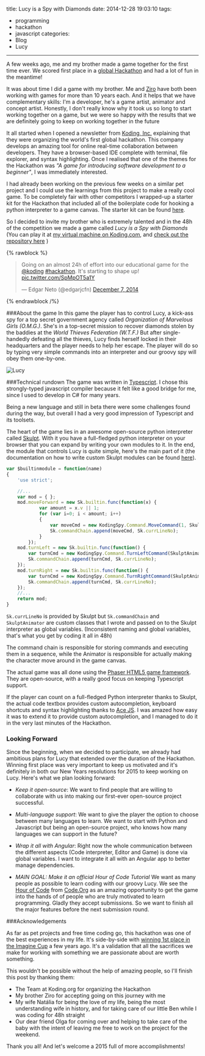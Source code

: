 title: Lucy is a Spy with Diamonds
date: 2014-12-28 19:03:10
tags:
 - programming
 - hackathon
 - javascript
categories:
 - Blog
 - Lucy
---
A few weeks ago, me and my brother made a game together for the first time ever. We scored first place in a [global Hackathon](http://koding.com/Hackathon) and had a lot of fun in the meantime!
<!-- more -->
It was about time I did a game with my brother. Me and [Ziro](http://zironeto.carbonmade.com/) have both been working with games for more than 10 years each. And it helps that we have complementary skills: I'm a developer, he's a game artist, animator and concept artist. Honestly, I don't really know why it took us so long to start working together on a game, but we were so happy with the results that we are definitely going to keep on working together in the future

It all started when I opened a newsletter from [Koding, Inc.](http://www.koding.com) explaining that they were organizing the world's first global hackathon. This company develops an amazing tool for online real-time collaboration between developers. They have a browser-based IDE complete with terminal, file explorer, and syntax highlighting. Once I realised that one of the themes for the Hackathon was _"A game for introducing software development to a beginner"_, I was immediately interested. 

I had already been working on the previous few weeks on a similar pet project and I could use the learnings from this project to make a really cool game. To be completely fair with other competitors I wrapped-up a starter kit for the Hackathon that included all of the boilerplate code for hooking a python interpreter to a game canvas. The starter kit can be found [here](https://github.com/edgarjcfn/koding-game-starterkit).



So I decided to invite my brother who is extremely talented and in the 48h of the competition we made a game called _Lucy is a Spy with Diamonds_ (You can play it at [my virtual machine on Koding.com](http://edgarjcfn.koding.io/Lucy), and [check out the repository here](https://github.com/edgarjcfn/koding-spy) )

{% rawblock %}
<blockquote class="twitter-tweet" lang="en"><p>Going on an almost 24h of effort into our educational game for the <a href="https://twitter.com/koding">@koding</a> <a href="https://twitter.com/hashtag/hackathon?src=hash">#hackathon</a>. It&#39;s starting to shape up! <a href="http://t.co/SpMpOT5a1Y">pic.twitter.com/SpMpOT5a1Y</a></p>&mdash; Edgar Neto (@edgarjcfn) <a href="https://twitter.com/edgarjcfn/status/541675411529543681">December 7, 2014</a></blockquote>
<script async src="//platform.twitter.com/widgets.js" charset="utf-8"></script>
{% endrawblock /%}


###About the game
In this game the player has to control Lucy, a kick-ass spy for a top secret government agency called _Organization of Marvelous Girls (O.M.G.)_. She's in a top-secret mission to recover diamonds stolen by the baddies at the _World Thieves Federation (W.T.F.)_
But after single-handedly defeating all the thieves, Lucy finds herself locked in their headquarters and the player needs to help her escape.
The player will do so by typing very simple commands into an interpreter and our groovy spy will obey them one-by-one.

![Lucy](./screenshot01.png "Lucy")

###Technical rundown
The game was written in [Typescript](http://www.typescriptlang.org). I chose this strongly-typed javascript compiler because it felt like a good bridge for me, since I used to develop in C# for many years. 

Being a new language and still in beta there were some challenges found during the way, but overall I had a very good impression of Typescript and its toolsets. 

The heart of the game lies in an awesome open-source python interpreter called [Skulpt](http://www.skulpt.org/). With it you have a full-fledged python interpreter on your browser that you can expand by writing your own modules to it. 
In the end, the module that controls Lucy is quite simple, here's the main part of it (the documentation on how to write custom Skulpt modules can be found [here](https://github.com/skulpt/skulpt/blob/master/HACKING.rst#adding-a-module)).

```javascript
var $builtinmodule = function(name)
{
    'use strict';

    //...    
    var mod = { };
    mod.moveForward = new Sk.builtin.func(function(x) {
            var amount = x.v || 1;
            for (var i=0; i < amount; i++)
            {
                var moveCmd = new KodingSpy.Command.MoveCommand(1, SkulptAnimator);
                Sk.commandChain.append(moveCmd, Sk.currLineNo);
            }
        });
    mod.turnLeft = new Sk.builtin.func(function() {
        var turnCmd = new KodingSpy.Command.TurnLeftCommand(SkulptAnimator);
        Sk.commandChain.append(turnCmd, Sk.currLineNo);
    });
    mod.turnRight = new Sk.builtin.func(function() {
        var turnCmd = new KodingSpy.Command.TurnRightCommand(SkulptAnimator);
        Sk.commandChain.append(turnCmd, Sk.currLineNo);
    });
    //...
    return mod;
}
```

```Sk.currLineNo``` is provided by Skulpt but ```Sk.commandChain``` and ```SkulptAnimator``` are custom classes that I wrote and passed on to the Skulpt interpreter as global variables. (Inconsistent naming and global variables, that's what you get by coding it all in 48h)

The command chain is responsible for storing commands and executing them in a sequence, while the Animator is responsible for actually making the character move around in the game canvas.

The actual game was all done using the [Phaser HTML5 game framework](http://phaser.io). They are open-source, with a really good focus on keeping Typescript support.

If the player can count on a full-fledged Python interpreter thanks to Skulpt, the actual code textbox provides custom autocompletion, keyboard shortcuts and syntax highlighting thanks to [Ace JS](http://ace.c9.io/). I was amazed how easy it was to extend it to provide custom autocompletion, and I managed to do it in the very last minutes of the Hackathon.

### Looking Forward

Since the beginning, when we decided to participate, we already had ambitious plans for Lucy that extended over the duration of the Hackathon. Winning first place was very important to keep us motivated and it's definitely in both our New Years resolutions for 2015 to keep working on Lucy. Here's what we plan looking forward: 

 - *Keep it open-source*: We want to find people that are willing to collaborate with us into making our first-ever open-source project successful.
 
 - *Multi-language support*: We want to give the player the option to choose between many languages to learn. We want to start with Python and Javascript but being an open-source project, who knows how many languages we can support in the future?
 
 - *Wrap it all with Angular*: Right now the whole communication between the different aspects (Code interpreter, Editor and Game) is done via global variables. I want to integrate it all with an Angular app to better manage dependencies.
 
 - *MAIN GOAL: Make it an official Hour of Code Tutorial*
 We want as many people as possible to learn coding with our groovy Lucy. We see the [Hour of Code](http://hourofcode.com/en) from [Code.Org](http://code.org) as an amazing opportunity to get the game into the hands of of people who are truly motivated to learn programming. Gladly they accept submissions. So we want to finish all the major features before the next submission round.

###Acknowledgements

As far as pet projects and free time coding go, this hackathon was one of the best experiences in my life. It's side-by-side with [winning 1st place in the Imagine Cup](http://news.microsoft.com/2009/07/07/microsoft-announces-imagine-cup-2009-worldwide-winners/) a few years ago. It's a validation that all the sacrifices we make for working with something we are passionate about are worth something.

This wouldn't be possible without the help of amazing people, so I'll finish this post by thanking them:

- The Team at Koding.org for organizing the Hackathon
- My brother Ziro for accepting going on this journey with me
- My wife Natália for being the love of my life, being the most understanding wife in history, and for taking care of our little Ben while I was coding for 48h straight
- Our dear friend Olga for coming over and helping to take care of the baby with the intent of leaving me free to work on the project for the weekend. 

Thank you all! 
And let's welcome a 2015 full of more accomplishments!




